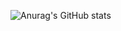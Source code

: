![Anurag's GitHub stats](https://github-readme-stats.vercel.app/api?username=Geoffery10&show_icons=true&theme=midnight-purple)
